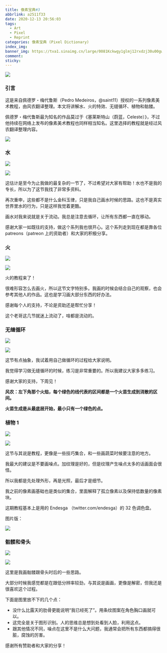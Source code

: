 ```yaml
---
title: 像素宝典#3
abbrlink: a2511f33
date: 2020-12-13 20:56:03
tags:
  - Art
  - Pixel
  - Reprint
categories: 像素宝典 (Pixel Dictionary)
index_img:
banner_img: https://tva1.sinaimg.cn/large/0081Kckwgy1glmj12rxdzj30u00gw0vb.jpg
comment:
sticky:
---
```




![](https://tva1.sinaimg.cn/large/008eGmZEly1gn5z6hdoorj31hc0u0tiu.jpg)

### 引言

这是来自佩德罗・梅代鲁斯（Pedro Medeiros，@saint11）授权的一系列像素美术教程，由风农翻译整理。本文将讲解水、火的特效、无缝循环、植物和骷髅。

<!--more-->



佩德罗・梅代鲁斯最为知名的作品莫过于《塞莱斯特山（蔚蓝，Celeste）》，不过他持续在网络上发布的像素美术教程也同样相当知名。这里选择的教程就是经过风农翻译整理内容。

![](https://tva1.sinaimg.cn/large/0081Kckwgy1glmib88u5vj30u008c74z.jpg)

### 水

![](https://tva1.sinaimg.cn/large/0081Kckwgy1glmibewya6g30e80e8dy9.gif)

![](https://tva1.sinaimg.cn/large/0081Kckwgy1glmib97v9lg30e80e8qmm.gif)


这估计是至今为止我做的最复杂的一节了，不过希望对大家有帮助！水也不是我的专长，所以为了这节我找了非常多资料。

再次重申，这些都不是什么金科玉律，只是我自己画水时候的思路。这也不是真实世界里水的行为，只是这样我觉着更酷。

画水对我来说就是关于流动。我总是注意去循环，让所有东西都一直在移动。

感谢大家一如既往的支持，做这个系列我也很开心。这个系列走到现在都是靠各位 patreons（patreon 上的资助者）和大家的积极分享。

### 火

![](https://tva1.sinaimg.cn/large/0081Kckwgy1glmibgn0cag30e80e8aq8.gif)

![](https://tva1.sinaimg.cn/large/0081Kckwgy1glmibftf9dg30e80e84gh.gif)


火的教程来了！

很难形容怎么去画火，所以这节文字特别多。我画的时候会结合自己的观察，也会参考其他人的作品。这也是学习画大部分东西的好办法。

感谢每个人的支持，不论是资助还是帮忙分享！

这个老哥这几节就迷上流动了，啥都是流动的。

### 无缝循环

![](https://tva1.sinaimg.cn/large/0081Kckwgy1glmibgeds8g30e80e845r.gif)

![](https://tva1.sinaimg.cn/large/0081Kckwgy1glmibag70hg30e80e84gh.gif)


这节有点抽象，我试着用自己做循环的过程给大家说明。

我觉得学习做无缝循环的时候，练习是非常重要的。所以我建议大家多多练习。

感谢大家的支持，下周见！

**风农：左下角那个火焰，每个绿色的线代表的区间都是一个火苗生成到消散的区间。**

**火苗生成是从最底层开始，最小只有一个绿色的点。**

### 植物 1

![](https://tva1.sinaimg.cn/large/0081Kckwgy1glmibedsczg30e80e8k2j.gif)

![](https://tva1.sinaimg.cn/large/0081Kckwgy1glmibdtzilg30e80e8k37.gif)


这节与其说是教程，更像是一些技巧集合，和一些画蔬菜时候要注意的地方。

我最大的建议是不要画噪点。加纹理是好的，但是纹理产生噪点太多的话画面会很怪。

所以我都是先处理外形，再是光照，最后才是细节。

我之前的像素画基础也是类似的集合，里面解释了孤立像素以及保持低数量的像素块。

这期教程基本上是用的 Endesga （twitter.com/endesga）的 32 色调色盘。



图片版：

![](https://tva1.sinaimg.cn/large/0081Kckwgy1glmibh44x8j30pk0g1wgm.jpg)

### 骷髅和骨头

![](https://tva1.sinaimg.cn/large/0081Kckwgy1glmibd1fjbg30e80e81ky.gif)

![](https://tva1.sinaimg.cn/large/0081Kckwgy1glmibfgxawg30e80e84qq.gif)


这里是我画骷髅跟骨头时后的一些思路。

大部分时候我感觉都是在跟低分辨率较劲，与其说是画画，更像是解密，但我还是很喜欢这个过程。

下面是图里放不下的几个点：

- 没什么比露天的肋骨更能说明“我已经死了”。用条纹图案在角色胸口画就可以。
- 这完全是关于图形识别。人的思维总是想到处看到人脸，利用这点。
- 跟其他情况不同，噪点在这里不是什么大问题，我通常会把所有东西都搞得很脏，腐蚀的厉害。

感谢所有赞助者和大家的分享！

